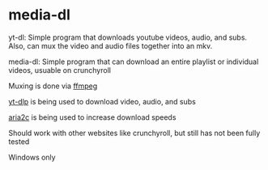 # media-dl
yt-dl: Simple program that downloads youtube videos, audio, and subs. Also, can mux the video and audio files together into an mkv.

media-dl: Simple program that can download an entire playlist or individual videos, usuable on crunchyroll

Muxing is done via [ffmpeg](https://ffmpeg.org/)

[yt-dlp](https://github.com/yt-dlp/yt-dlp) is being used to download video, audio, and subs

[aria2c](https://aria2.github.io/) is being used to increase download speeds

Should work with other websites like crunchyroll, but still has not been fully tested

Windows only
